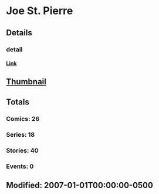 # Joe St. Pierre 
## Details
### detail
#### [Link](http://marvel.com/comics/creators/3975/joe_st_pierre?utm_campaign=apiRef&utm_source=225578a89fc76f3d20fbffda5d17a88d)
## [Thumbnail](http://i.annihil.us/u/prod/marvel/i/mg/b/40/image_not_available.jpg)
## Totals
### Comics: 26
### Series: 18
### Stories: 40
### Events: 0
## Modified: 2007-01-01T00:00:00-0500